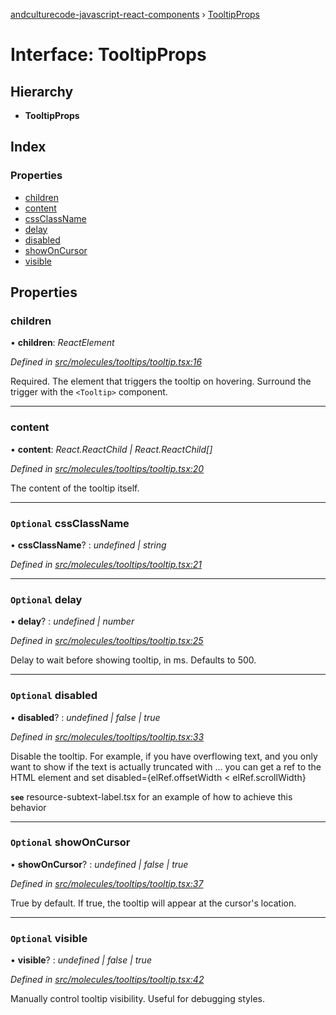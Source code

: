 [andculturecode-javascript-react-components](../README.md) › [TooltipProps](tooltipprops.md)

# Interface: TooltipProps

## Hierarchy

* **TooltipProps**

## Index

### Properties

* [children](tooltipprops.md#children)
* [content](tooltipprops.md#content)
* [cssClassName](tooltipprops.md#optional-cssclassname)
* [delay](tooltipprops.md#optional-delay)
* [disabled](tooltipprops.md#optional-disabled)
* [showOnCursor](tooltipprops.md#optional-showoncursor)
* [visible](tooltipprops.md#optional-visible)

## Properties

###  children

• **children**: *ReactElement*

*Defined in [src/molecules/tooltips/tooltip.tsx:16](https://github.com/AndcultureCode/AndcultureCode.JavaScript.React.Components/blob/85bf079/src/molecules/tooltips/tooltip.tsx#L16)*

Required. The element that triggers the tooltip on hovering.
Surround the trigger with the `<Tooltip>` component.

___

###  content

• **content**: *React.ReactChild | React.ReactChild[]*

*Defined in [src/molecules/tooltips/tooltip.tsx:20](https://github.com/AndcultureCode/AndcultureCode.JavaScript.React.Components/blob/85bf079/src/molecules/tooltips/tooltip.tsx#L20)*

The content of the tooltip itself.

___

### `Optional` cssClassName

• **cssClassName**? : *undefined | string*

*Defined in [src/molecules/tooltips/tooltip.tsx:21](https://github.com/AndcultureCode/AndcultureCode.JavaScript.React.Components/blob/85bf079/src/molecules/tooltips/tooltip.tsx#L21)*

___

### `Optional` delay

• **delay**? : *undefined | number*

*Defined in [src/molecules/tooltips/tooltip.tsx:25](https://github.com/AndcultureCode/AndcultureCode.JavaScript.React.Components/blob/85bf079/src/molecules/tooltips/tooltip.tsx#L25)*

Delay to wait before showing tooltip, in ms. Defaults to 500.

___

### `Optional` disabled

• **disabled**? : *undefined | false | true*

*Defined in [src/molecules/tooltips/tooltip.tsx:33](https://github.com/AndcultureCode/AndcultureCode.JavaScript.React.Components/blob/85bf079/src/molecules/tooltips/tooltip.tsx#L33)*

Disable the tooltip. For example, if you have overflowing text,
and you only want to show if the text is actually truncated with ...
you can get a ref to the HTML element and set
disabled={elRef.offsetWidth < elRef.scrollWidth}

**`see`** resource-subtext-label.tsx for an example of how to achieve this behavior

___

### `Optional` showOnCursor

• **showOnCursor**? : *undefined | false | true*

*Defined in [src/molecules/tooltips/tooltip.tsx:37](https://github.com/AndcultureCode/AndcultureCode.JavaScript.React.Components/blob/85bf079/src/molecules/tooltips/tooltip.tsx#L37)*

True by default. If true, the tooltip will appear at the cursor's location.

___

### `Optional` visible

• **visible**? : *undefined | false | true*

*Defined in [src/molecules/tooltips/tooltip.tsx:42](https://github.com/AndcultureCode/AndcultureCode.JavaScript.React.Components/blob/85bf079/src/molecules/tooltips/tooltip.tsx#L42)*

Manually control tooltip visibility.
Useful for debugging styles.
